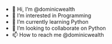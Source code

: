 - 👋 Hi, I’m @dominicwealth
- 👀 I’m interested in Programming
- 🌱 I’m currently learning Python
- 💞️ I’m looking to collaborate on Python
- 📫 How to reach me @dominicwealth

<!---
dominicwealth/dominicwealth is a ✨ special ✨ repository because its `README.md` (this file) appears on your GitHub profile.
You can click the Preview link to take a look at your changes.
--->
